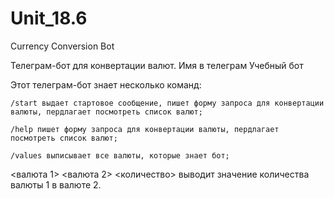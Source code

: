 # Unit_18.6
Currency Conversion Bot

Телеграм-бот для конвертации валют. Имя в телеграм Учебный бот

Этот телеграм-бот знает несколько команд:

    /start выдает стартовое сообщение, пишет форму запроса для конвертации валюты, пердлагает посмотреть список валют;

    /help пишет форму запроса для конвертации валюты, пердлагает посмотреть список валют;

    /values выписывает все валюты, которые знает бот;

<валюта 1> <валюта 2> <количество> выводит значение количества валюты 1 в валюте 2.

